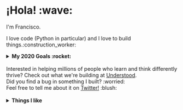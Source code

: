 <p>
  <samp>
    <h1>¡Hola! :wave: <!--- <img src="https://cultofthepartyparrot.com/parrots/fiestaparrot.gif" width="30px">---></h1> 
    <p>I'm Francisco.</p>
    <p>I love code (Python in particular) and I love to build things.:construction_worker:</p>
  </samp>
</p>

<details>
  <summary><b>My 2020 Goals :rocket:</b></summary>
  <br>
  <ul>
    <li>Learn some things :nerd_face:</li>
    <li>Build some things :blush:</li>
    <li>Break some things :smiling_imp:</li>
  </ul>
</details>

<br>
Interested in helping millions of people who learn and think differently thrive? Check out what we're building at <a href="https://www.understood.org/">Understood</a>.

<br>
Did you find a bug in something I built? :worried: 
<br>Feel free to tell me about it on <a href="https://twitter.com/franciscojarceo">Twitter!</a> :blush:
<br><br>
<details>
  <summary><b>Things I like</b></summary>
  <ul>
    <li>Python</li>
    <li>Machine Learning (Pandas, Sklearn, PyTorch)</li>
    <li>Web Development (Django)</li>
    <li>Google Cloud Platform (GCP)</li>
    <li>Heroku</li>
</details>
